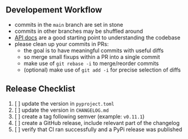 ## Developement Workflow
- commits in the `main` branch are set in stone
- commits in other branches may be shuffled around
- [API docs](https://lunareclipse363.github.io/brother_ql_next/) are a good starting point to understanding the codebase
- please clean up your commits in PRs:
  - the goal is to have meaningful commits with useful diffs
  - so merge small fixups within a PR into a single commit
  - make use of `git rebase -i` to merge/reorder commits
  - (optional) make use of `git add -i` for precise selection of diffs

## Release Checklist
1. [ ] update the version in `pyproject.toml`
2. [ ] update the version in `CHANGELOG.md`
3. [ ] create a tag following semver (example: `v0.11.1`)
4. [ ] create a GitHub release, include relevant part of the changelog
5. [ ] verify that CI ran successfully and a PyPi release was published
